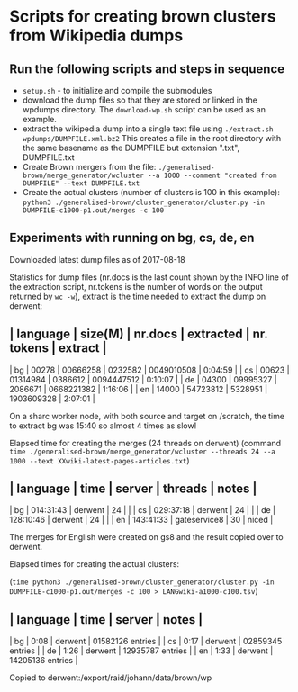 # Scripts for creating brown clusters from Wikipedia dumps

## Run the following scripts and steps in sequence

* `setup.sh` - to initialize and compile the submodules
* download the dump files so that they are stored or linked in the 
  wpdumps directory. The `download-wp.sh` script can be used as an example.
* extract the wikipedia dump into a single text file using
  `./extract.sh wpdumps/DUMPFILE.xml.bz2`
  This creates a file in the root directory with the same basename as the DUMPFILE but 
  extension  ".txt", DUMPFILE.txt 
* Create Brown mergers from the file:
  `./generalised-brown/merge_generator/wcluster --a 1000 --comment "created from DUMPFILE" --text DUMPFILE.txt`
* Create the actual clusters (number of clusters is 100 in this example): 
  `python3 ./generalised-brown/cluster_generator/cluster.py -in DUMPFILE-c1000-p1.out/merges -c 100`

## Experiments with running on bg, cs, de, en

Downloaded latest dump files as of 2017-08-18

Statistics for dump files (nr.docs is the last count shown by the INFO line
of the extraction script, nr.tokens is the number of words on the output 
returned by `wc -w`), extract is the time needed to extract the dump on derwent:

| language | size(M) | nr.docs | extracted |  nr. tokens | extract |
-----------------------------------------------------------------
| bg     | 00278 | 00666258 | 0232582 | 0049010508 | 0:04:59 | 
| cs     | 00623 | 01314984 | 0386612 | 0094447512 | 0:10:07 |
| de     | 04300 | 09995327 | 2086671 | 0668221382 | 1:16:06 | 
| en     | 14000 | 54723812 | 5328951 | 1903609328 | 2:07:01 |


On a sharc worker node, with both source and target on /scratch, the
time to extract bg was 15:40 so almost 4 times as slow!


Elapsed time for creating the merges (24 threads on derwent)
(command `time ./generalised-brown/merge_generator/wcluster --threads 24 --a 1000 --text XXwiki-latest-pages-articles.txt`) 

| language | time | server | threads | notes | 
--------------------------------------------------
| bg | 014:31:43 | derwent | 24 |  | 
| cs | 029:37:18 | derwent | 24 |  | 
| de | 128:10:46 | derwent | 24 |  | 
| en | 143:41:33 | gateservice8 | 30 | niced | 

The merges for English were created on gs8 and the result copied over to derwent.

Elapsed times for creating the actual clusters:

(`time python3 ./generalised-brown/cluster_generator/cluster.py -in DUMPFILE-c1000-p1.out/merges -c 100 > LANGwiki-a1000-c100.tsv`)

| language | time | server | notes |
--------------------------------------
| bg | 0:08 | derwent | 01582126 entries |
| cs | 0:17 | derwent | 02859345 entries | 
| de | 1:26 | derwent | 12935787 entries | 
| en | 1:33 | derwent | 14205136 entries | 

Copied to derwent:/export/raid/johann/data/brown/wp
